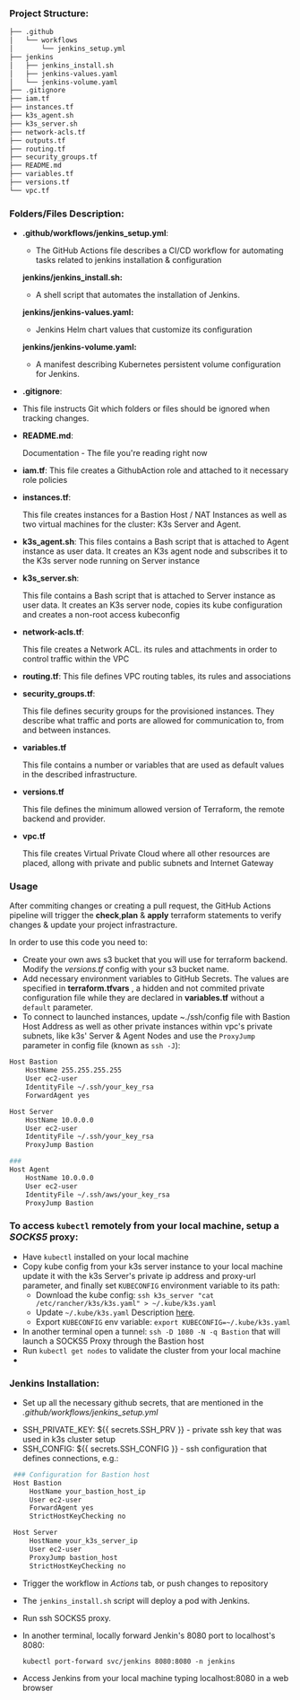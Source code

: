 ### Project Structure:

```bash
├── .github
│   └── workflows
│       └── jenkins_setup.yml
├── jenkins
│   ├── jenkins_install.sh
│   ├── jenkins-values.yaml
│   └── jenkins-volume.yaml
├── .gitignore
├── iam.tf
├── instances.tf
├── k3s_agent.sh
├── k3s_server.sh
├── network-acls.tf
├── outputs.tf
├── routing.tf
├── security_groups.tf
├── README.md
├── variables.tf
├── versions.tf
└── vpc.tf
```

### Folders/Files Description:

- **.github/workflows/jenkins_setup.yml**:

  - The GitHub Actions file describes a CI/CD workflow for automating tasks related to jenkins installation & configuration

  **jenkins/jenkins_install.sh:**

  - A shell script that automates the installation of Jenkins.

  **jenkins/jenkins-values.yaml:**

  - Jenkins Helm chart values that customize its configuration

  **jenkins/jenkins-volume.yaml:**

  - A manifest describing Kubernetes persistent volume configuration for Jenkins.

- **.gitignore**:
- This file instructs Git which folders or files should be ignored when tracking changes.
- **README.md**:

  Documentation - The file you're reading right now

- **iam.tf**:
  This file creates a GithubAction role and attached to it necessary role policies
- **instances.tf**:

  This file creates instances for a Bastion Host / NAT Instances as well as two virtual machines for the cluster: K3s Server and Agent.

- **k3s_agent.sh**:
  This files contains a Bash script that is attached to Agent instance as user data. It creates an K3s agent node and subscribes it to the K3s server node running on Server instance
- **k3s_server.sh**:

  This file contains a Bash script that is attached to Server instance as user data. It creates an K3s server node, copies its kube configuration and creates a non-root access kubeconfig

- **network-acls.tf**:

  This file creates a Network ACL. its rules and attachments in order to control traffic within the VPC

- **routing.tf**:
  This file defines VPC routing tables, its rules and associations
- **security_groups.tf**:

  This file defines security groups for the provisioned instances. They describe what traffic and ports are allowed for communication to, from and between instances.

- **variables.tf**

  This file contains a number or variables that are used as default values in the described infrastructure.

- **versions.tf**

  This file defines the minimum allowed version of Terraform, the remote backend and provider.

- **vpc.tf**

  This file creates Virtual Private Cloud where all other resources are placed, allong with private and public subnets and Internet Gateway

### Usage

After commiting changes or creating a pull request, the GitHub Actions pipeline will trigger the **check**,**plan** & **apply** terraform statements to verify changes & update your project infrastracture.

In order to use this code you need to:

- Create your own aws s3 bucket that you will use for terraform backend. Modify the _versions.tf_ config with your s3 bucket name.
- Add necessary environment variables to GitHub Secrets. The values are specified in **terraform.tfvars** , a hidden and not commited private configuration file while they are declared in **variables.tf** without a `default` parameter.
- To connect to launched instances, update ~./ssh/config file with Bastion Host Address as well as other private instances within vpc's private subnets, like k3s' Server & Agent Nodes and use the `ProxyJump` parameter in config file (known as `ssh -J`):

```bash
Host Bastion
    HostName 255.255.255.255
    User ec2-user
    IdentityFile ~/.ssh/your_key_rsa
    ForwardAgent yes

Host Server
    HostName 10.0.0.0
    User ec2-user
    IdentityFile ~/.ssh/your_key_rsa
    ProxyJump Bastion

###
Host Agent
    HostName 10.0.0.0
    User ec2-user
    IdentityFile ~/.ssh/aws/your_key_rsa
    ProxyJump Bastion

```

### To access `kubectl` remotely from your local machine, setup a _SOCKS5_ proxy:

- Have `kubectl` installed on your local machine
- Copy kube config from your k3s server instance to your local machine update it with the k3s Server's private ip address and proxy-url parameter, and finally set `KUBECONFIG` environment variable to its path:
  - Download the kube config: `ssh k3s_server "cat /etc/rancher/k3s/k3s.yaml" > ~/.kube/k3s.yaml`
  - Update `~/.kube/k3s.yaml` Description [here](https://kubernetes.io/docs/tasks/extend-kubernetes/socks5-proxy-access-api/).
  - Export `KUBECONFIG` env variable: `export KUBECONFIG=~/.kube/k3s.yaml`
- In another terminal open a tunnel: `ssh -D 1080 -N -q Bastion` that will launch a SOCKS5 Proxy through the Bastion host
- Run `kubectl get nodes` to validate the cluster from your local machine
-

### Jenkins Installation:

- Set up all the necessary github secrets, that are mentioned in the _.github/workflows/jenkins_setup.yml_

* SSH_PRIVATE_KEY: ${{ secrets.SSH_PRV }} - private ssh key that was used in k3s cluster setup
* SSH_CONFIG: ${{ secrets.SSH_CONFIG }} - ssh configuration that defines connections, e.g.:

```bash
 ### Configuration for Bastion host
 Host Bastion
     HostName your_bastion_host_ip
     User ec2-user
     ForwardAgent yes
     StrictHostKeyChecking no

 Host Server
     HostName your_k3s_server_ip
     User ec2-user
     ProxyJump bastion_host
     StrictHostKeyChecking no
```

- Trigger the workflow in _Actions_ tab, or push changes to repository

- The `jenkins_install.sh` script will deploy a pod with Jenkins.
- Run ssh SOCKS5 proxy.
- In another terminal, locally forward Jenkin's 8080 port to localhost's 8080:

  `kubectl port-forward svc/jenkins 8080:8080 -n jenkins`

- Access Jenkins from your local machine typing localhost:8080 in a web browser
